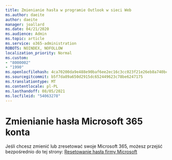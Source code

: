 ```yaml
---
title: Zmienianie hasła w programie Outlook w sieci Web
ms.author: daeite
author: daeite
manager: joallard
ms.date: 04/21/2020
ms.audience: Admin
ms.topic: article
ms.service: o365-administration
ROBOTS: NOINDEX, NOFOLLOW
localization_priority: Normal
ms.custom:
- "8000002"
- "1990"
ms.openlocfilehash: 4ca70200da9e488e90baf6ee2ec16c3cc023f21e26eb8a740bcc3fce1557d6d3
ms.sourcegitcommit: b5f7da89a650d2915dc652449623c78be6247175
ms.translationtype: MT
ms.contentlocale: pl-PL
ms.lasthandoff: 08/05/2021
ms.locfileid: "54063278"
---
```

# <a name="change-your-microsoft-365-password"></a>Zmienianie hasła Microsoft 365 konta

Jeśli chcesz zmienić lub zresetować swoje Microsoft 365, możesz przejść bezpośrednio do tej strony: [Resetowanie hasła firmy Microsoft](https://go.microsoft.com/fwlink/p/?linkid=841910)